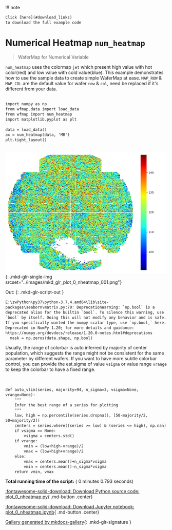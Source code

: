 
<!--
 DO NOT EDIT.
 THIS FILE WAS AUTOMATICALLY GENERATED BY mkdocs-gallery.
 TO MAKE CHANGES, EDIT THE SOURCE PYTHON FILE:
 "docs/examples/plot_0_nheatmap.py"
 LINE NUMBERS ARE GIVEN BELOW.
-->

!!! note

    Click [here](#download_links)
    to download the full example code


Numerical Heatmap `num_heatmap`
=================================
> WaferMap for Numerical Variable

`num_heatmap` uses the colormap `jet` which present high value with hot color(red) and low value with cold value(blue). This example demonstrates how to use the sample data to create simple WaferMap at ease.  `MAP_ROW` & `MAP_COL` are the default value for wafer `row` & `col`, need be replaced if it's different from your data.

<!-- GENERATED FROM PYTHON SOURCE LINES 9-20 -->

```{.python }

import numpy as np
from wfmap.data import load_data
from wfmap import num_heatmap
import matplotlib.pyplot as plt

data = load_data()
ax = num_heatmap(data, 'MR')
plt.tight_layout()


```


![plot 0 nheatmap](./images/mkd_glr_plot_0_nheatmap_001.png){: .mkd-glr-single-img srcset="../images/mkd_glr_plot_0_nheatmap_001.png"}

Out:
{: .mkd-glr-script-out }

```{.shell .mkd-glr-script-out-disp }
E:\zwPython\py37\python-3.7.4.amd64\lib\site-packages\seaborn\matrix.py:70: DeprecationWarning: `np.bool` is a deprecated alias for the builtin `bool`. To silence this warning, use `bool` by itself. Doing this will not modify any behavior and is safe. If you specifically wanted the numpy scalar type, use `np.bool_` here.
Deprecated in NumPy 1.20; for more details and guidance: https://numpy.org/devdocs/release/1.20.0-notes.html#deprecations
  mask = np.zeros(data.shape, np.bool)

```





<!-- GENERATED FROM PYTHON SOURCE LINES 21-22 -->

Usually, the range of colorbar is auto inferred by majority of center population, which suggests the range might not be consistent for the same parameter by different wafers. If you want to have more subtle colorbar control, you can provide the est.sigma of value `vsigma` or value range `vrange` to keep the colorbar to have a fixed range.

<!-- GENERATED FROM PYTHON SOURCE LINES 22-39 -->

```{.python }


def auto_vlim(series, majority=94, n_sigma=3, vsigma=None, vrange=None):
    """
    Infer the best range of a series for plotting
    """
    low, high = np.percentile(series.dropna(), [50-majority/2, 50+majority/2])
    centers = series.where((series >= low) & (series <= high), np.nan)
    if vsigma == None:
        vsigma = centers.std()
    if vrange:
        vmin = (low+high-vrange)/2
        vmax = (low+high+vrange)/2
    else:
        vmax = centers.mean()+n_sigma*vsigma
        vmin = centers.mean()-n_sigma*vsigma
    return vmin, vmax
```









**Total running time of the script:** ( 0 minutes  0.793 seconds)

<div id="download_links"></div>



[:fontawesome-solid-download: Download Python source code: plot_0_nheatmap.py](./plot_0_nheatmap.py){ .md-button .center}

[:fontawesome-solid-download: Download Jupyter notebook: plot_0_nheatmap.ipynb](./plot_0_nheatmap.ipynb){ .md-button .center}


[Gallery generated by mkdocs-gallery](https://mkdocs-gallery.github.io){: .mkd-glr-signature }
